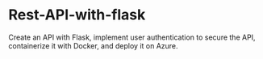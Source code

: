 # Rest-API-with-flask
Create an API with Flask, implement user authentication to secure the API, containerize it with Docker, and deploy it on Azure.
